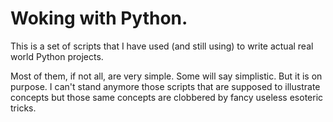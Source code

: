 # Woking with Python.

This is a set of scripts that I have used (and still using) to write actual real world
Python projects.

Most of them, if not all, are very simple. Some will say simplistic. But it is on purpose.
I can't stand anymore those scripts that are supposed to illustrate concepts but those 
same concepts are clobbered by fancy useless esoteric tricks.
